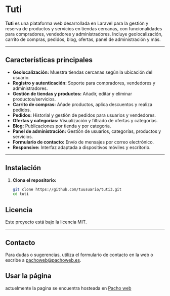 # Tuti

**Tuti** es una plataforma web desarrollada en Laravel para la gestión y reserva de productos y servicios en tiendas cercanas, con funcionalidades para compradores, vendedores y administradores. Incluye geolocalización, carrito de compras, pedidos, blog, ofertas, panel de administración y más.

---

## Características principales

- **Geolocalización:** Muestra tiendas cercanas según la ubicación del usuario.
- **Registro y autenticación:** Soporte para compradores, vendedores y administradores.
- **Gestión de tiendas y productos:** Añadir, editar y eliminar productos/servicios.
- **Carrito de compras:** Añade productos, aplica descuentos y realiza pedidos.
- **Pedidos:** Historial y gestión de pedidos para usuarios y vendedores.
- **Ofertas y categorías:** Visualización y filtrado de ofertas y categorías.
- **Blog:** Publicaciones por tienda y por categoría.
- **Panel de administración:** Gestión de usuarios, categorías, productos y servicios.
- **Formulario de contacto:** Envío de mensajes por correo electrónico.
- **Responsive:** Interfaz adaptada a dispositivos móviles y escritorio.

---

## Instalación

1. **Clona el repositorio:**
   ```bash
   git clone https://github.com/tuusuario/tuti3.git
   cd tuti

## Licencia

Este proyecto está bajo la licencia MIT.

---
## Contacto

Para dudas o sugerencias, utiliza el formulario de contacto en la web o escribe a pachoweb@pachoweb.es.

## Usar la página
actuelmente la pagina se encuentra hosteada en [Pacho web](https://pachoweb.es)
